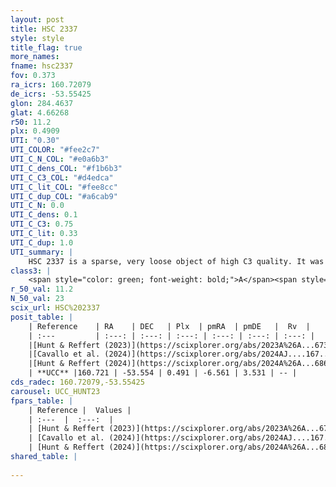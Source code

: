 ```yaml
---
layout: post
title: HSC 2337
style: style
title_flag: true
more_names: 
fname: hsc2337
fov: 0.373
ra_icrs: 160.72079
de_icrs: -53.55425
glon: 284.4637
glat: 4.66268
r50: 11.2
plx: 0.4909
UTI: "0.30"
UTI_COLOR: "#fee2c7"
UTI_C_N_COL: "#e0a6b3"
UTI_C_dens_COL: "#f1b6b3"
UTI_C_C3_COL: "#d4edca"
UTI_C_lit_COL: "#fee8cc"
UTI_C_dup_COL: "#a6cab9"
UTI_C_N: 0.0
UTI_C_dens: 0.1
UTI_C_C3: 0.75
UTI_C_lit: 0.33
UTI_C_dup: 1.0
UTI_summary: |
    HSC 2337 is a sparse, very loose object of high C3 quality. It was recently reported in the literature.<br><br><span style="color: #99180f; font-weight: bold;">Warning: </span>contains less than 25 stars with <i>P>0.5</i> estimated.
class3: |
    <span style="color: green; font-weight: bold;">A</span><span style="color: #FFC300; font-weight: bold;">B</span>
r_50_val: 11.2
N_50_val: 23
scix_url: HSC%202337
posit_table: |
    | Reference    | RA    | DEC   | Plx  | pmRA  | pmDE   |  Rv  |
    | :---         | :---: | :---: | :---: | :---: | :---: | :---: |
    |[Hunt & Reffert (2023)](https://scixplorer.org/abs/2023A%26A...673A.114H) | 160.638 | -53.517 | 0.506 | -6.569 | 3.522 | -- |
    |[Cavallo et al. (2024)](https://scixplorer.org/abs/2024AJ....167...12C) | 160.79 | -53.541 | 0.504 | -- | -- | -- |
    |[Hunt & Reffert (2024)](https://scixplorer.org/abs/2024A%26A...686A..42H) | 160.638 | -53.517 | 0.506 | -6.569 | 3.522 | -- |
    | **UCC** |160.721 | -53.554 | 0.491 | -6.561 | 3.531 | -- | 
cds_radec: 160.72079,-53.55425
carousel: UCC_HUNT23
fpars_table: |
    | Reference |  Values |
    | :---  |  :---:  |
    | [Hunt & Reffert (2023)](https://scixplorer.org/abs/2023A%26A...673A.114H) | `AV50=0.263, diffAV50=0.292, MOD50=11.381, logAge50=8.276` |
    | [Cavallo et al. (2024)](https://scixplorer.org/abs/2024AJ....167...12C) | `AV50=0.6, dMod50=11.43, logAge50=8.18, [Fe/H]50=-0.16` |
    | [Hunt & Reffert (2024)](https://scixplorer.org/abs/2024A%26A...686A..42H) | `MassJ=62.7542` |
shared_table: |
    
---
```

